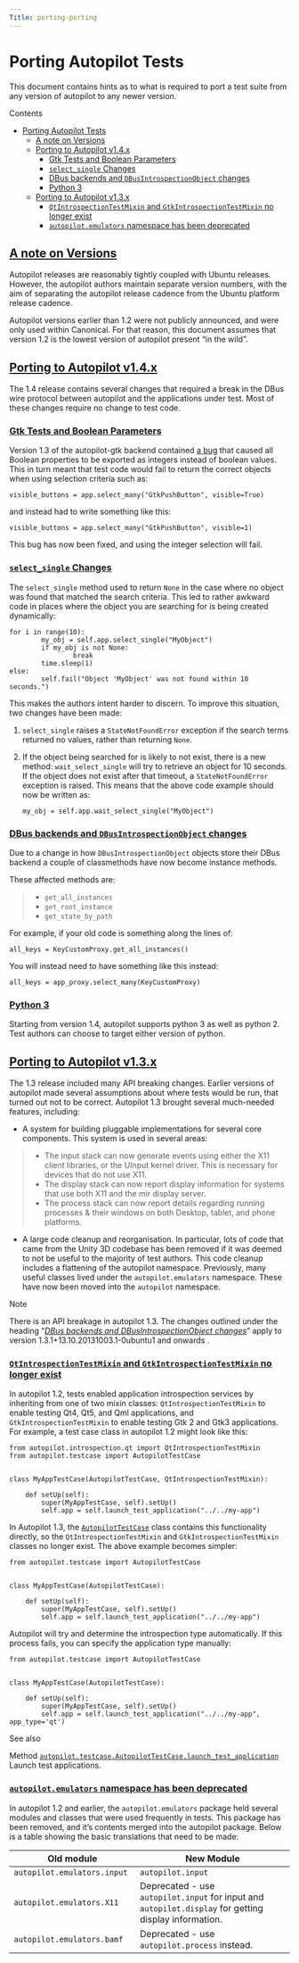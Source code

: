 ```yaml
---
Title: porting-porting
---
```

        
Porting Autopilot Tests
=======================

This document contains hints as to what is required to port a test suite from any version of autopilot to any newer version.

Contents

-   <a href="#porting-autopilot-tests" id="id1" class="reference internal">Porting Autopilot Tests</a>
    -   <a href="#a-note-on-versions" id="id2" class="reference internal">A note on Versions</a>
    -   <a href="#porting-to-autopilot-v1-4-x" id="id3" class="reference internal">Porting to Autopilot v1.4.x</a>
        -   <a href="#gtk-tests-and-boolean-parameters" id="id4" class="reference internal">Gtk Tests and Boolean Parameters</a>
        -   <a href="#select-single-changes" id="id5" class="reference internal"><code class="xref py py-meth docutils literal">select_single</code> Changes</a>
        -   <a href="#dbus-backends-and-dbusintrospectionobject-changes" id="id6" class="reference internal">DBus backends and <code class="xref py py-class docutils literal">DBusIntrospectionObject</code> changes</a>
        -   <a href="#python-3" id="id7" class="reference internal">Python 3</a>
    -   <a href="#porting-to-autopilot-v1-3-x" id="id8" class="reference internal">Porting to Autopilot v1.3.x</a>
        -   <a href="#qtintrospectiontestmixin-and-gtkintrospectiontestmixin-no-longer-exist" id="id9" class="reference internal"><code class="docutils literal">QtIntrospectionTestMixin</code> and <code class="docutils literal">GtkIntrospectionTestMixin</code> no longer exist</a>
        -   <a href="#autopilot-emulators-namespace-has-been-deprecated" id="id10" class="reference internal"><code class="docutils literal">autopilot.emulators</code> namespace has been deprecated</a>

<a href="#id2" class="toc-backref">A note on Versions</a><a href="#a-note-on-versions" class="headerlink" title="Permalink to this headline"></a>
---------------------------------------------------------------------------------------------------------------------------------------------------------------------

Autopilot releases are reasonably tightly coupled with Ubuntu releases. However, the autopilot authors maintain separate version numbers, with the aim of separating the autopilot release cadence from the Ubuntu platform release cadence.

Autopilot versions earlier than 1.2 were not publicly announced, and were only used within Canonical. For that reason, this document assumes that version 1.2 is the lowest version of autopilot present “in the wild”.

<a href="#id3" class="toc-backref">Porting to Autopilot v1.4.x</a><a href="#porting-to-autopilot-v1-4-x" class="headerlink" title="Permalink to this headline"></a>
---------------------------------------------------------------------------------------------------------------------------------------------------------------------------------------

The 1.4 release contains several changes that required a break in the DBus wire protocol between autopilot and the applications under test. Most of these changes require no change to test code.

### <a href="#id4" class="toc-backref">Gtk Tests and Boolean Parameters</a><a href="#gtk-tests-and-boolean-parameters" class="headerlink" title="Permalink to this headline"></a>

Version 1.3 of the autopilot-gtk backend contained <a href="https://bugs.launchpad.net/autopilot-gtk/+bug/1214249" class="reference external">a bug</a> that caused all Boolean properties to be exported as integers instead of boolean values. This in turn meant that test code would fail to return the correct objects when using selection criteria such as:

    visible_buttons = app.select_many("GtkPushButton", visible=True)

and instead had to write something like this:

    visible_buttons = app.select_many("GtkPushButton", visible=1)

This bug has now been fixed, and using the integer selection will fail.

### <a href="#id5" class="toc-backref"><code class="xref py py-meth docutils literal">select_single</code> Changes</a><a href="#select-single-changes" class="headerlink" title="Permalink to this headline"></a>

The `select_single` method used to return `None` in the case where no object was found that matched the search criteria. This led to rather awkward code in places where the object you are searching for is being created dynamically:

    for i in range(10):
            my_obj = self.app.select_single("MyObject")
            if my_obj is not None:
                    break
            time.sleep(1)
    else:
            self.fail("Object 'MyObject' was not found within 10 seconds.")

This makes the authors intent harder to discern. To improve this situation, two changes have been made:

1.  `select_single` raises a `StateNotFoundError` exception if the search terms returned no values, rather than returning `None`.

2.  If the object being searched for is likely to not exist, there is a new method: `wait_select_single` will try to retrieve an object for 10 seconds. If the object does not exist after that timeout, a `StateNotFoundError` exception is raised. This means that the above code example should now be written as:

        my_obj = self.app.wait_select_single("MyObject")

<span id="dbus-backends"></span>
### <a href="#id6" class="toc-backref">DBus backends and <code class="xref py py-class docutils literal">DBusIntrospectionObject</code> changes</a><a href="#dbus-backends-and-dbusintrospectionobject-changes" class="headerlink" title="Permalink to this headline"></a>

Due to a change in how `DBusIntrospectionObject` objects store their DBus backend a couple of classmethods have now become instance methods.

These affected methods are:

> -   `get_all_instances`
> -   `get_root_instance`
> -   `get_state_by_path`

For example, if your old code is something along the lines of:

    all_keys = KeyCustomProxy.get_all_instances()

You will instead need to have something like this instead:

    all_keys = app_proxy.select_many(KeyCustomProxy)

<span id="python3-support"></span>
### <a href="#id7" class="toc-backref">Python 3</a><a href="#python-3" class="headerlink" title="Permalink to this headline"></a>

Starting from version 1.4, autopilot supports python 3 as well as python 2. Test authors can choose to target either version of python.

<a href="#id8" class="toc-backref">Porting to Autopilot v1.3.x</a><a href="#porting-to-autopilot-v1-3-x" class="headerlink" title="Permalink to this headline"></a>
---------------------------------------------------------------------------------------------------------------------------------------------------------------------------------------

The 1.3 release included many API breaking changes. Earlier versions of autopilot made several assumptions about where tests would be run, that turned out not to be correct. Autopilot 1.3 brought several much-needed features, including:

-   A system for building pluggable implementations for several core components. This system is used in several areas:

> -   The input stack can now generate events using either the X11 client libraries, or the UInput kernel driver. This is necessary for devices that do not use X11.
> -   The display stack can now report display information for systems that use both X11 and the mir display server.
> -   The process stack can now report details regarding running processes & their windows on both Desktop, tablet, and phone platforms.

-   A large code cleanup and reorganisation. In particular, lots of code that came from the Unity 3D codebase has been removed if it was deemed to not be useful to the majority of test authors. This code cleanup includes a flattening of the autopilot namespace. Previously, many useful classes lived under the `autopilot.emulators` namespace. These have now been moved into the `autopilot` namespace.

Note

There is an API breakage in autopilot 1.3. The changes outlined under the heading “<a href="#dbus-backends" class="reference internal"><em>DBus backends and DBusIntrospectionObject changes</em></a>” apply to version 1.3.1+13.10.20131003.1-0ubuntu1 and onwards .

### <a href="#id9" class="toc-backref"><code class="docutils literal">QtIntrospectionTestMixin</code> and <code class="docutils literal">GtkIntrospectionTestMixin</code> no longer exist</a><a href="#qtintrospectiontestmixin-and-gtkintrospectiontestmixin-no-longer-exist" class="headerlink" title="Permalink to this headline"></a>

In autopilot 1.2, tests enabled application introspection services by inheriting from one of two mixin classes: `QtIntrospectionTestMixin` to enable testing Qt4, Qt5, and Qml applications, and `GtkIntrospectionTestMixin` to enable testing Gtk 2 and Gtk3 applications. For example, a test case class in autopilot 1.2 might look like this:

    from autopilot.introspection.qt import QtIntrospectionTestMixin
    from autopilot.testcase import AutopilotTestCase


    class MyAppTestCase(AutopilotTestCase, QtIntrospectionTestMixin):

        def setUp(self):
            super(MyAppTestCase, self).setUp()
            self.app = self.launch_test_application("../../my-app")

In Autopilot 1.3, the <a href="autopilot.testcase.AutopilotTestCase.md#autopilot.testcase.AutopilotTestCase" class="reference internal" title="autopilot.testcase.AutopilotTestCase"><code class="xref py py-class docutils literal">AutopilotTestCase</code></a> class contains this functionality directly, so the `QtIntrospectionTestMixin` and `GtkIntrospectionTestMixin` classes no longer exist. The above example becomes simpler:

    from autopilot.testcase import AutopilotTestCase


    class MyAppTestCase(AutopilotTestCase):

        def setUp(self):
            super(MyAppTestCase, self).setUp()
            self.app = self.launch_test_application("../../my-app")

Autopilot will try and determine the introspection type automatically. If this process fails, you can specify the application type manually:

    from autopilot.testcase import AutopilotTestCase


    class MyAppTestCase(AutopilotTestCase):

        def setUp(self):
            super(MyAppTestCase, self).setUp()
            self.app = self.launch_test_application("../../my-app", app_type='qt')

See also

Method <a href="autopilot.testcase.AutopilotTestCase.md#autopilot.testcase.AutopilotTestCase.launch_test_application" class="reference internal" title="autopilot.testcase.AutopilotTestCase.launch_test_application"><code class="xref py py-meth docutils literal">autopilot.testcase.AutopilotTestCase.launch_test_application</code></a>  
Launch test applications.

### <a href="#id10" class="toc-backref"><code class="docutils literal">autopilot.emulators</code> namespace has been deprecated</a><a href="#autopilot-emulators-namespace-has-been-deprecated" class="headerlink" title="Permalink to this headline"></a>

In autopilot 1.2 and earlier, the `autopilot.emulators` package held several modules and classes that were used frequently in tests. This package has been removed, and it’s contents merged into the autopilot package. Below is a table showing the basic translations that need to be made:

<table>
<colgroup>
<col width="45%" />
<col width="55%" />
</colgroup>
<thead>
<tr class="header">
<th>Old module</th>
<th>New Module</th>
</tr>
</thead>
<tbody>
<tr class="odd">
<td><code class="docutils literal">autopilot.emulators.input</code></td>
<td><code class="xref py py-mod docutils literal">autopilot.input</code></td>
</tr>
<tr class="even">
<td><code class="docutils literal">autopilot.emulators.X11</code></td>
<td>Deprecated - use <code class="xref py py-mod docutils literal">autopilot.input</code> for input and <code class="xref py py-mod docutils literal">autopilot.display</code> for getting display information.</td>
</tr>
<tr class="odd">
<td><code class="docutils literal">autopilot.emulators.bamf</code></td>
<td>Deprecated - use <code class="xref py py-mod docutils literal">autopilot.process</code> instead.</td>
</tr>
</tbody>
</table>

